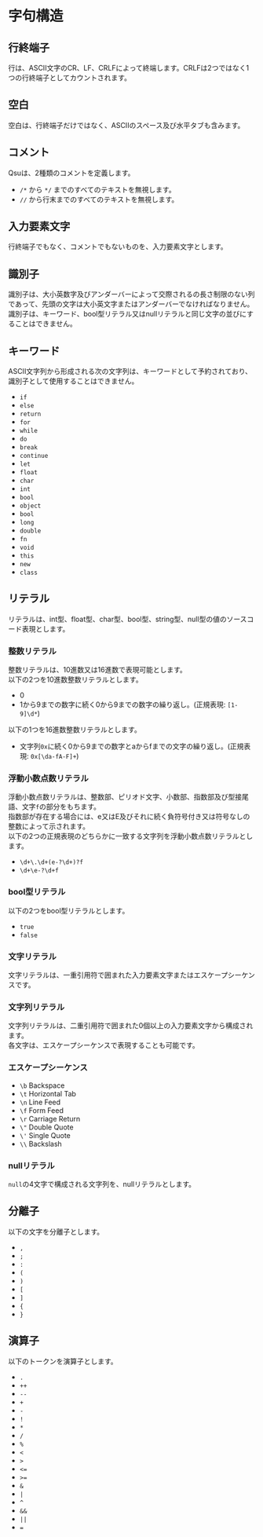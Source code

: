 # 字句構造
## 行終端子
行は、ASCII文字のCR、LF、CRLFによって終端します。CRLFは2つではなく1つの行終端子としてカウントされます。

## 空白
空白は、行終端子だけではなく、ASCIIのスペース及び水平タブも含みます。

## コメント
Qsuは、2種類のコメントを定義します。
- `/*` から `*/` までのすべてのテキストを無視します。
- `//` から行末までのすべてのテキストを無視します。

## 入力要素文字
行終端子でもなく、コメントでもないものを、入力要素文字とします。

## 識別子
識別子は、大小英数字及びアンダーバーによって交際されるの長さ制限のない列であって、先頭の文字は大小英文字またはアンダーバーでなければなりません。  
識別子は、キーワード、bool型リテラル又はnullリテラルと同じ文字の並びにすることはできません。

## キーワード
ASCII文字列から形成される次の文字列は、キーワードとして予約されており、識別子として使用することはできません。
- `if`
- `else`
- `return`
- `for`
- `while`
- `do`
- `break`
- `continue`
- `let`
- `float`
- `char`
- `int`
- `bool`
- `object`
- `bool`
- `long`
- `double`
- `fn`
- `void`
- `this`
- `new`
- `class`

## リテラル
リテラルは、int型、float型、char型、bool型、string型、null型の値のソースコード表現とします。

### 整数リテラル
整数リテラルは、10進数又は16進数で表現可能とします。  
以下の2つを10進数整数リテラルとします。
- 0
- 1から9までの数字に続く0から9までの数字の繰り返し。(正規表現: `[1-9]\d*`)

以下の1つを16進数整数リテラルとします。
- 文字列`0x`に続く0から9までの数字とaからfまでの文字の繰り返し。(正規表現: `0x[\da-fA-F]+`)

### 浮動小数点数リテラル
浮動小数点数リテラルは、整数部、ピリオド文字、小数部、指数部及び型接尾語、文字`f`の部分をもちます。  
指数部が存在する場合には、e又はE及びそれに続く負符号付き又は符号なしの整数によって示されます。  
以下の2つの正規表現のどちらかに一致する文字列を浮動小数点数リテラルとします。
- `\d+\.\d+(e-?\d+)?f`
- `\d+\e-?\d+f`

### bool型リテラル
以下の2つをbool型リテラルとします。
- `true`
- `false`

### 文字リテラル
文字リテラルは、一重引用符で囲まれた入力要素文字またはエスケープシーケンスです。

### 文字列リテラル
文字列リテラルは、二重引用符で囲まれた0個以上の入力要素文字から構成されます。  
各文字は、エスケープシーケンスで表現することも可能です。

### エスケープシーケンス
- `\b` Backspace
- `\t` Horizontal Tab
- `\n` Line Feed
- `\f` Form Feed
- `\r` Carriage Return
- `\"` Double Quote
- `\'` Single Quote
- `\\` Backslash

### nullリテラル
`null`の4文字で構成される文字列を、nullリテラルとします。

## 分離子
以下の文字を分離子とします。
- `,`
- `;`
- `:`
- `(`
- `)`
- `[`
- `]`
- `{`
- `}`

## 演算子
以下のトークンを演算子とします。
- `.`
- `++`
- `--`
- `+`
- `-`
- `!`
- `*`
- `/`
- `%`
- `<`
- `>`
- `<=`
- `>=`
- `&`
- `|`
- `^`
- `&&`
- `||`
- `=`

